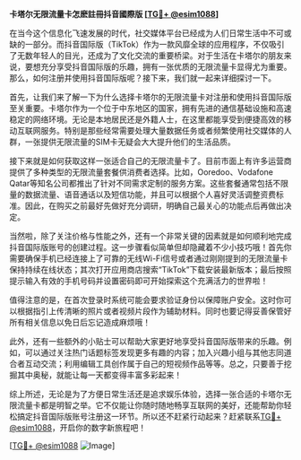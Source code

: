 **卡塔尔无限流量卡怎麽註冊抖音國際版 [[TG💪+ @esim1088](https://t.me/s/esim1088)]**

在当今这个信息化飞速发展的时代，社交媒体平台已经成为人们日常生活中不可或缺的一部分。而抖音国际版（TikTok）作为一款风靡全球的应用程序，不仅吸引了无数年轻人的目光，还成为了文化交流的重要桥梁。对于生活在卡塔尔的朋友来说，要想充分享受抖音国际版的乐趣，拥有一张优质的无限流量卡显得尤为重要。那么，如何注册并使用抖音国际版呢？接下来，我们就一起来详细探讨一下。

首先，让我们来了解一下为什么选择卡塔尔的无限流量卡对注册和使用抖音国际版至关重要。卡塔尔作为一个位于中东地区的国家，拥有先进的通信基础设施和高速稳定的网络环境。无论是本地居民还是外籍人士，在这里都能享受到便捷高效的移动互联网服务。特别是那些经常需要处理大量数据任务或者频繁使用社交媒体的人群，一张提供无限流量的SIM卡无疑会大大提升他们的生活品质。

接下来就是如何获取这样一张适合自己的无限流量卡了。目前市面上有许多运营商提供了多种类型的无限流量套餐供消费者选择。比如，Ooredoo、Vodafone Qatar等知名公司都推出了针对不同需求定制的服务方案。这些套餐通常包括不限量的数据流量、语音通话以及短信功能，并且可以根据个人喜好灵活调整资费标准。因此，在购买之前最好先做好充分调研，明确自己最关心的功能点后再做出决定。

当然啦，除了关注价格与性能之外，还有一个非常关键的因素就是如何顺利地完成抖音国际版账号的创建过程。这一步骤看似简单但却隐藏着不少小技巧哦！首先你需要确保手机已经连接上了可靠的无线Wi-Fi信号或者通过刚刚提到的无限流量卡保持持续在线状态；其次打开应用商店搜索“TikTok”下载安装最新版本；最后按照提示输入有效的手机号码并设置密码即可开始探索这个充满活力的世界啦！

值得注意的是，在首次登录时系统可能会要求验证身份以保障账户安全。这时你可以根据指引上传清晰的照片或者视频片段作为辅助材料。同时也要记得妥善保管好所有相关信息以免日后忘记造成麻烦哦！

此外，还有一些额外的小贴士可以帮助大家更好地享受抖音国际版带来的乐趣。例如，可以通过关注热门话题标签发现更多有趣的内容；加入兴趣小组与其他志同道合者互动交流；利用编辑工具创作属于自己的短视频作品等等。总之，只要善于挖掘其中奥秘，就能让每一天都变得丰富多彩起来！

综上所述，无论是为了方便日常生活还是追求娱乐体验，选择一张合适的卡塔尔无限流量卡都是明智之举。它不仅能让你随时随地畅享互联网的美好，还能帮助你轻松搞定抖音国际版账号注册这一环节。所以还不赶紧行动起来？赶紧联系[TG💪+ @esim1088](https://t.me/s/esim1088)，开启你的数字新旅程吧！

[[TG💪+ @esim1088](https://t.me/s/esim1088) ![Image](https://i.postimg.cc/4NQfJmqS/Snipaste-2025-05-13-00-14-12.png)]
